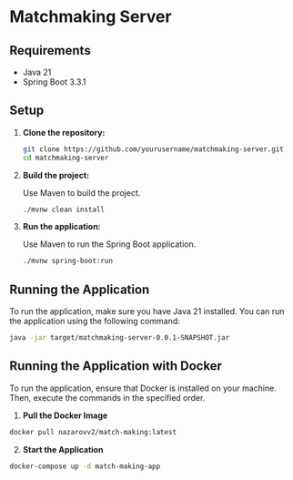 # Matchmaking Server


## Requirements

- Java 21
- Spring Boot 3.3.1

## Setup

1. **Clone the repository:**

    ```sh
    git clone https://github.com/yourusername/matchmaking-server.git
    cd matchmaking-server
    ```

2. **Build the project:**

   Use Maven to build the project.

    ```sh
    ./mvnw clean install
    ```

3. **Run the application:**

   Use Maven to run the Spring Boot application.

    ```sh
    ./mvnw spring-boot:run
    ```

## Running the Application

To run the application, make sure you have Java 21 installed. You can run the application using the following command:

```sh
java -jar target/matchmaking-server-0.0.1-SNAPSHOT.jar
```

## Running the Application with Docker

To run the application, ensure that Docker is installed on your machine.
Then, execute the commands in the specified order.


1. **Pull the Docker Image**

```sh
docker pull nazarovv2/match-making:latest
```

2. **Start the Application**

```sh
docker-compose up -d match-making-app
```
